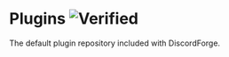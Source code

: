 # Plugins ![Verified](https://img.shields.io/badge/DiscordForge-Verified-blue.svg)
The default plugin repository included with DiscordForge.
